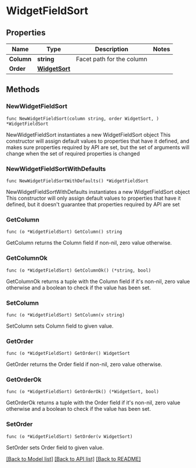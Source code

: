 # WidgetFieldSort

## Properties

Name | Type | Description | Notes
---- | ---- | ----------- | ------
**Column** | **string** | Facet path for the column | 
**Order** | [**WidgetSort**](WidgetSort.md) |  | 

## Methods

### NewWidgetFieldSort

`func NewWidgetFieldSort(column string, order WidgetSort, ) *WidgetFieldSort`

NewWidgetFieldSort instantiates a new WidgetFieldSort object
This constructor will assign default values to properties that have it defined,
and makes sure properties required by API are set, but the set of arguments
will change when the set of required properties is changed

### NewWidgetFieldSortWithDefaults

`func NewWidgetFieldSortWithDefaults() *WidgetFieldSort`

NewWidgetFieldSortWithDefaults instantiates a new WidgetFieldSort object
This constructor will only assign default values to properties that have it defined,
but it doesn't guarantee that properties required by API are set

### GetColumn

`func (o *WidgetFieldSort) GetColumn() string`

GetColumn returns the Column field if non-nil, zero value otherwise.

### GetColumnOk

`func (o *WidgetFieldSort) GetColumnOk() (*string, bool)`

GetColumnOk returns a tuple with the Column field if it's non-nil, zero value otherwise
and a boolean to check if the value has been set.

### SetColumn

`func (o *WidgetFieldSort) SetColumn(v string)`

SetColumn sets Column field to given value.


### GetOrder

`func (o *WidgetFieldSort) GetOrder() WidgetSort`

GetOrder returns the Order field if non-nil, zero value otherwise.

### GetOrderOk

`func (o *WidgetFieldSort) GetOrderOk() (*WidgetSort, bool)`

GetOrderOk returns a tuple with the Order field if it's non-nil, zero value otherwise
and a boolean to check if the value has been set.

### SetOrder

`func (o *WidgetFieldSort) SetOrder(v WidgetSort)`

SetOrder sets Order field to given value.



[[Back to Model list]](../README.md#documentation-for-models) [[Back to API list]](../README.md#documentation-for-api-endpoints) [[Back to README]](../README.md)


